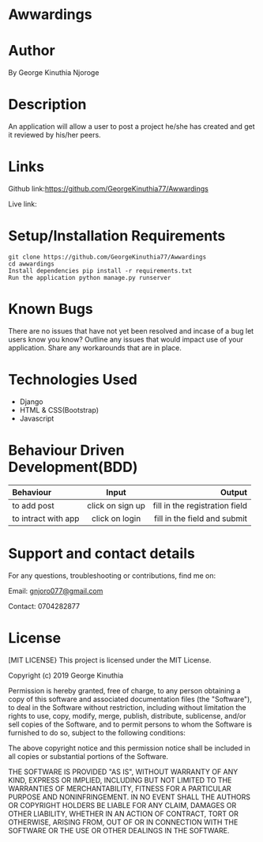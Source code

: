 # Awwardings

# Author

By George Kinuthia Njoroge

# Description

An application will allow a user to post a project he/she has created and get it reviewed by his/her peers.

# Links

Github link:https://github.com/GeorgeKinuthia77/Awwardings

Live link:

# Setup/Installation Requirements

    git clone https://github.com/GeorgeKinuthia77/Awwardings
    cd awwardings
    Install dependencies pip install -r requirements.txt
    Run the application python manage.py runserver

# Known Bugs

There are no issues that have not yet been resolved and incase of a bug let users know you know? Outline any issues that would impact use of your application. Share any workarounds that are in place.
# Technologies Used

* Django
* HTML & CSS(Bootstrap)
* Javascript

# Behaviour Driven Development(BDD)

| Behaviour | Input | Output |
| :---------------- | :---------------: | ------------------: |
| to add post | click on sign up |  fill in the registration field |
| to intract with app | click on login | fill in the field  and submit |

# Support and contact details

For any questions, troubleshooting or contributions, find me on:

Email: gnjoro077@gmail.com

Contact: 0704282877

# License

[MIT LICENSE} This project is licensed under the MIT License.

Copyright (c) 2019 George Kinuthia

Permission is hereby granted, free of charge, to any person obtaining a copy of this software and associated documentation files (the "Software"), to deal in the Software without restriction, including without limitation the rights to use, copy, modify, merge, publish, distribute, sublicense, and/or sell copies of the Software, and to permit persons to whom the Software is furnished to do so, subject to the following conditions:

The above copyright notice and this permission notice shall be included in all copies or substantial portions of the Software.

THE SOFTWARE IS PROVIDED "AS IS", WITHOUT WARRANTY OF ANY KIND, EXPRESS OR IMPLIED, INCLUDING BUT NOT LIMITED TO THE WARRANTIES OF MERCHANTABILITY, FITNESS FOR A PARTICULAR PURPOSE AND NONINFRINGEMENT. IN NO EVENT SHALL THE AUTHORS OR COPYRIGHT HOLDERS BE LIABLE FOR ANY CLAIM, DAMAGES OR OTHER LIABILITY, WHETHER IN AN ACTION OF CONTRACT, TORT OR OTHERWISE, ARISING FROM, OUT OF OR IN CONNECTION WITH THE SOFTWARE OR THE USE OR OTHER DEALINGS IN THE SOFTWARE.
